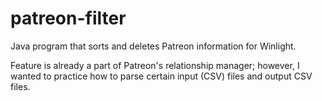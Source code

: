 # patreon-filter
Java program that sorts and deletes Patreon information for Winlight.

Feature is already a part of Patreon's relationship manager; however, I wanted to practice how to parse certain input (CSV) files and output CSV files.
